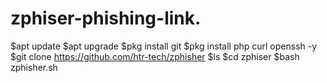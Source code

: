 # zphiser-phishing-link.
$apt update $apt upgrade $pkg install git $pkg install php curl openssh -y $git clone https://github.com/htr-tech/zphisher $ls $cd zphiser $bash zphisher.sh
